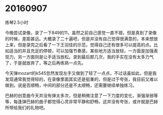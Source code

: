 # 20160907

练琴2.5小时

今晚尝试录像，录了一下849的11，虽然之前自己感觉一直不错，但是真到了录像的时候，差距甚远。大概录了二十遍吧，但是并没有自己觉得很满意的，本来想放上来，但是录完之后看了一下王羽佳的示范，觉得自己还有很多可以提高的点。比如适当的并且充足的停顿，可以加强节奏感，某些地方适当放轻，一方面是加强表现力，另一方面则是让手适当放松。录到最后那几次，我的手实在没有太多力气了，于是就放弃了，等之后再练熟一点先。

今天弹mozart的k545忽然发现左手又做到了轻了一点点，不过话虽如此，但是我发现通常我觉得轻的，在录像里面其实还是挺重的，但是过于夸张，我目前又难以做到。说是否顺畅，中间的部分还是不太顺畅，还需要继续单独练习。

巴赫的创意曲今天并没有弹太多次，但是稍微注意了一下力度的变化，渐强渐弱等等，每逢弹巴赫的曲子都觉得心灵非常平静和舒畅，这并没有夸张，或许就是巴赫所带给我们的礼物吧。
